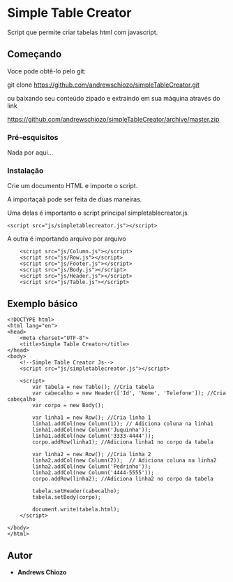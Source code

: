 # Simple Table Creator

Script que permite criar tabelas html com javascript.

## Começando

Voce pode obtê-lo pelo git:

git clone https://github.com/andrewschiozo/simpleTableCreator.git

ou baixando seu conteúdo zipado e extraindo em sua máquina através do link

https://github.com/andrewschiozo/simpleTableCreator/archive/master.zip

### Pré-esquisitos

Nada por aqui...

### Instalação

Crie um documento HTML e importe o script.

A importaçaã pode ser feita de duas maneiras.

Uma delas é importanto o script principal simpletablecreator.js
```
<script src="js/simpletablecreator.js"></script>
```

A outra é importando arquivo por arquivo

```
    <script src="js/Column.js"></script>
    <script src="js/Row.js"></script>
    <script src="js/Footer.js"></script>
    <script src="js/Body.js"></script>
    <script src="js/Header.js"></script>
    <script src="js/Table.js"></script>
```

## Exemplo básico

```
<!DOCTYPE html>
<html lang="en">
<head>
    <meta charset="UTF-8">
    <title>Simple Table Creator</title>
</head>
<body>
    <!--Simple Table Creator Js-->
    <script src="js/simpletablecreator.js"></script>

    <script>
        var tabela = new Table(); //Cria tabela
        var cabecalho = new Header(['Id', 'Nome', 'Telefone']); //Cria cabeçalho
        var corpo = new Body();

        var linha1 = new Row(); //Cria linha 1
        linha1.addCol(new Column(1)); // Adiciona coluna na linha1
        linha1.addCol(new Column('Juquinha'));
        linha1.addCol(new Column('3333-4444'));
        corpo.addRow(linha1); //Adiciona linha1 no corpo da tabela

        var linha2 = new Row(); //Cria linha 2
        linha2.addCol(new Column(2));  // Adiciona coluna na linha2
        linha2.addCol(new Column('Pedrinho'));
        linha2.addCol(new Column('4444-5555'));
        corpo.addRow(linha2); //Adiciona linha2 no corpo da tabela

        tabela.setHeader(cabecalho);
        tabela.setBody(corpo);

        document.write(tabela.html);
    </script>

</body>
</html>
```

## Autor

* **Andrews Chiozo**
